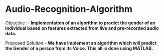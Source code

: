 # Audio-Recognition-Algorithm
Objective :-
**Implementation of  an algorithm to predict the gender of an individual based on features extracted from live and pre-recorded audio data.**

Proposed Solution:-
**We have Implement an algorithm which will predict the Gender of a person from its Voice. This all is done using MATLAB.**

